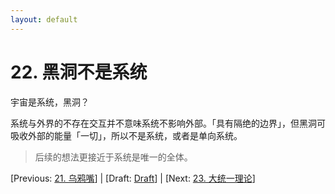 ```yaml
---
layout: default
---
```

# 22. 黑洞不是系统

宇宙是系统，黑洞？

系统与外界的不存在交互并不意味系统不影响外部。「具有隔绝的边界」，但黑洞可吸收外部的能量「一切」，所以不是系统，或者是单向系统。


> 后续的想法更接近于系统是唯一的全体。

[Previous: [21. 乌鸦嘴](21.md)] | [Draft: [Draft](../Draft.md)] | [Next: [23. 大统一理论](23.md)]
